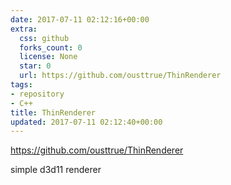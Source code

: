 ```yaml
---
date: 2017-07-11 02:12:16+00:00
extra:
  css: github
  forks_count: 0
  license: None
  star: 0
  url: https://github.com/ousttrue/ThinRenderer
tags:
- repository
- C++
title: ThinRenderer
updated: 2017-07-11 02:12:40+00:00
---
```


<https://github.com/ousttrue/ThinRenderer>

simple d3d11 renderer
